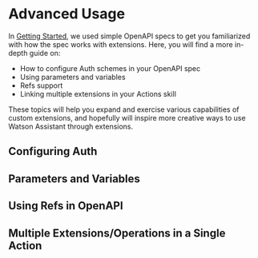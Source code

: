 # Advanced Usage

In [Getting Started](../README.md#getting-started), we used simple OpenAPI specs to get you familiarized with how the spec works with extensions. Here, you will find a more in-depth guide on:
- How to configure Auth schemes in your OpenAPI spec
- Using parameters and variables
- Refs support
- Linking multiple extensions in your Actions skill

These topics will help you expand and exercise various capabilities of custom extensions, and hopefully will inspire more creative ways to use Watson Assistant through extensions.

## Configuring Auth

## Parameters and Variables

## Using Refs in OpenAPI

## Multiple Extensions/Operations in a Single Action
